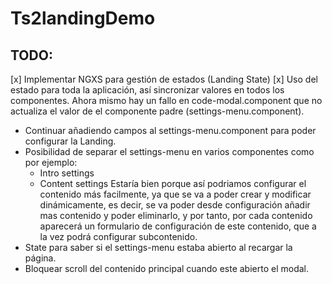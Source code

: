 # Ts2landingDemo
## TODO:
[x] Implementar NGXS para gestión de estados (Landing State)
[x] Uso del estado para toda la aplicación, así sincronizar valores en todos los componentes. Ahora mismo hay un fallo en code-modal.component que no actualiza el valor de el componente padre (settings-menu.component).
- Continuar añadiendo campos al settings-menu.component para poder configurar la Landing.
- Posibilidad de separar el settings-menu en varios componentes como por ejemplo:
    - Intro settings
    - Content settings
    Estaría bien porque así podriamos configurar el contenido más facilmente, ya que se va a poder crear y modificar dinámicamente, es decir, se va poder desde configuración añadir mas contenido y poder eliminarlo, y por tanto, por cada contenido aparecerá un formulario de configuración de este contenido, que a la vez podrá configurar subcontenido.
- State para saber si el settings-menu estaba abierto al recargar la página.
- Bloquear scroll del contenido principal cuando este abierto el modal.

